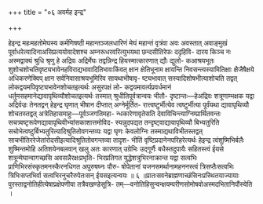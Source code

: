 +++
title = "०६ अवर्मह इन्द्र"

+++

हेइन्द्र महःमहतोमेघस्य कर्मणिषष्ठी महान्तञ्जलधारिणं मेघं महान्तं वृत्रंवा अवः अवस्तात् अवाङ्मुखं पूर्वाधरेत्यादिनाअसिप्रत्ययोवादेशश्च अम्नरूधरवरित्युभयथा छन्दसीतिरेफः ददृहिवि- दारय किञ्च नः अस्मद्वाक्यं श्रुधि श्रृणु हे अद्रिवः अद्रिर्मेघः तद्वन्निन्द्र हियस्मात्कारणात् द्यौः द्युलो- कआश्रयभूतः शुशोचशोचतिवृष्ट्यभावेनहविराद्यभावादितिभावःकिंवत् क्षान क्षेतिभूनाम क्षायन्ति निवसन्त्यस्यामितिक्षाः क्षैजैषैक्षये अधिकरणेक्विप् क्षान सर्वनिवासाश्रयभूमिरिव सायथाभीषावृ- ष्ट्यभावात् सस्यादिशोषभीत्याशोचति तद्वत् लोकद्वयमपिवृष्ट्यभावेनशोचतइत्यर्थः असुरपक्षं लो- कद्वयमावर्त्यप्रवर्धमानं धर्तुमसहमानेद्यावापृथिव्यौशोचतइत्यर्थः तस्मात् श्रुधीतिपूर्वत्रान्वयः भीतौ- दृष्टान्तः—हेअद्रिवः शत्रूणाम्भक्षक यद्वा अद्रिर्वज्रः तेनतद्वन् हेइन्द्र घृणात् भीषान दीप्तात् अग्नेर्मूर्तित- रात्त्वष्टुर्भीत्येव त्वष्टुर्भीत्या पूर्वंयथा द्यावापृथिव्यौ शोचतस्तद्वत् अत्रेतिहासमाहुः—पूर्वञ्जगतिमहा- न्धकारेणावृतेसति देवाविचिन्त्याग्निम्प्रार्थितवन्तः सचत्र्वष्टृरूपेणद्यावापृथिवीभ्यांसकाशात्तमोविद- स्यन्नुदपद्यत तन्दृष्ट्वाद्यावापृथिव्यौ बिभ्यतुरिति सचोभेत्वष्टुर्बिभ्यतुरित्यादिश्रुतितोवगन्तव्यः यद्वा घृणः केवलोग्निः तस्माद्यथाविभीतस्तद्वत् साचभीतिररेजेतांरोदसीइत्यादिश्रुतितोवगन्तव्या तादृश- भीतिं वृष्टिप्रदानेनपरिहरेत्यर्थः हेइन्द्र त्वंशुष्मिभिर्बलैः शुष्मिन्तमोहि अतिशयेनबलवान् खलु अतः कारणात् उग्रेभिः उद्गूर्णैः बधैस्तदुपायैः सहितस्त्वं ईयसे शत्रून्मेघान्वागच्छसि अवसन्नैरक्षःप्रभृति- भिरप्रतिगत युद्धेशत्रुभिरनाक्रान्त यद्वा सत्वभिः प्राणिभिरसंस्कृतमनस्कैरनधिगत अपुरुषघ्नः पौरु- षोपेतानां यजनसमर्थानामहननस्त्वं त्रिसप्तैःसत्वभिः त्रिभिःसप्तभिर्वा सत्वभिरनुचरैरुपेतःसन् ईयसइत्यन्वयः ॥ ६ ॥प्रातःसवनेब्राह्मणाच्छंसिनःप्रस्थितयाज्यायाः पुरस्ताद्वनोतिहीत्येषाप्रक्षेपणीया तत्रैवखण्डेसूत्रि- तम्—वनोतिहिसुन्वन्क्षयम्परीणसोमोषवोअस्मदभितानिपौंस्येति ।